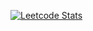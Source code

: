 [![Leetcode Stats](https://leetcard.jacoblin.cool/daltontarde?theme=dark&font=Baloo%202&ext=activity)](https://leetcode.com/daltontarde)
